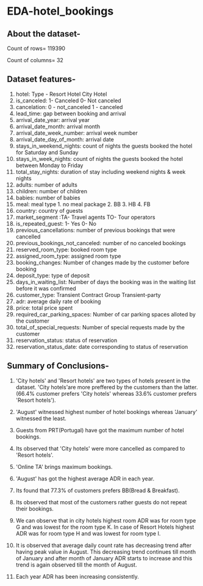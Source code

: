 # EDA-hotel_bookings


## About the dataset-

Count of rows= 119390

Count of columns= 32


## Dataset features-

1. hotel: Type - Resort Hotel City Hotel
2. is_canceled: 1- Canceled 0- Not canceled
3. cancelation: 0 - not_canceled 1 - canceled
4. lead_time: gap between booking and arrival
5. arrival_date_year: arrival year
6. arrival_date_month: arrival month
7. arrival_date_week_number: arrival week number
8. arrival_date_day_of_month: arrival date
9. stays_in_weekend_nights: count of nights the guests booked the hotel for Saturday and Sunday
10. stays_in_week_nights: count of nights the guests booked the hotel between Monday to Friday
11. total_stay_nights: duration of stay including weekend nights & week nights 
12. adults: number of adults
13. children: number of children
14. babies: number of babies
15. meal: meal type 1. no meal package 2. BB 3. HB 4. FB
16. country: country of guests
17. market_segment :TA- Travel agents TO- Tour operators
18. is_repeated_guest: 1- Yes 0- No
19. previous_cancellations: number of previous bookings that were cancelled
20. previous_bookings_not_canceled: number of no canceled bookings
21. reserved_room_type: booked room type
22. assigned_room_type: assigned room type
23. booking_changes: Number of changes made by the customer before booking
24. deposit_type: type of deposit
25. days_in_waiting_list: Number of days the booking was in the waiting list before it was confirmed
26. customer_type: Transient Contract Group Transient-party
27. adr: average daily rate of booking
28. price: total price spent 
29. required_car_parking_spaces: Number of car parking spaces alloted by the customer
30. total_of_special_requests: Number of special requests made by the customer
31. reservation_status: status of reservation
32. reservation_status_date: date corresponding to status of reservation


## Summary of Conclusions-

1. 'City hotels' and 'Resort hotels' are two types of hotels present in the dataset. 'City hotels'are more preffered by the customers than the latter. (66.4% customer prefers 'City hotels' whereas 33.6% customer prefers 'Resort hotels').

2. 'August' witnessed highest number of hotel bookings whereas 'January' witnessed the least.

3. Guests from PRT(Portugal) have got the maximum number of hotel bookings.

4. Its observed that 'City hotels' were more cancelled as compared to 'Resort hotels'.

5. 'Online TA' brings maximum bookings.

6. 'August' has got the highest average ADR in each year.

7. Its found that 77.3% of customers prefers BB(Bread & Breakfast).

8. Its observed that most of the customers rather guests do not repeat their bookings.

9. We can observe that in city hotels highest room ADR was for room type G and was lowest for the room type K. In case of Resort Hotels highest ADR was for room type H and was lowest for room type I.

10. It is observed that average daily count rate has decreasing trend after having peak value in August. This decreasing trend continues till month of January and after month of January ADR starts to increase and this trend is again observed till the month of August.

11. Each year ADR has been increasing consistently.
